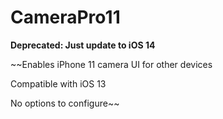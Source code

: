 # CameraPro11

**Deprecated: Just update to iOS 14**

~~Enables iPhone 11 camera UI for other devices

Compatible with iOS 13

No options to configure~~
